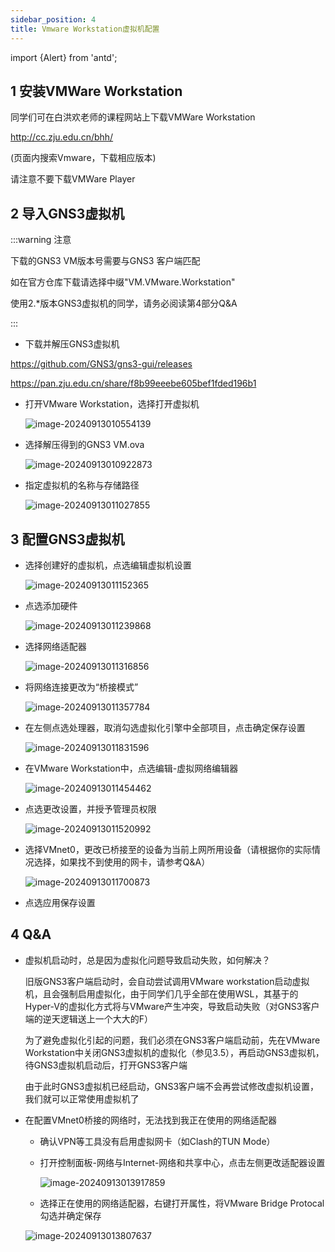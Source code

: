 ```yaml
---
sidebar_position: 4
title: Vmware Workstation虚拟机配置
---
```


import {Alert} from 'antd';

<Alert message="本文档尚未完成样式调整，将在稍后完成更新" type="warning" showIcon />

## 1 安装VMWare Workstation

同学们可在白洪欢老师的课程网站上下载VMWare Workstation

http://cc.zju.edu.cn/bhh/

(页面内搜索Vmware，下载相应版本)

请注意不要下载VMWare Player



## 2 导入GNS3虚拟机

:::warning 注意

下载的GNS3 VM版本号需要与GNS3 客户端匹配

如在官方仓库下载请选择中缀"VM.VMware.Workstation"

使用2.*版本GNS3虚拟机的同学，请务必阅读第4部分Q&A

:::

* 下载并解压GNS3虚拟机

https://github.com/GNS3/gns3-gui/releases

https://pan.zju.edu.cn/share/f8b99eeebe605bef1fded196b1





* 打开VMware Workstation，选择打开虚拟机

  ![image-20240913010554139](img/image-20240913010554139.png)



* 选择解压得到的GNS3 VM.ova

  ![image-20240913010922873](img/image-20240913010922873.png)

* 指定虚拟机的名称与存储路径

  ![image-20240913011027855](img/image-20240913011027855.png)



## 3 配置GNS3虚拟机

* 选择创建好的虚拟机，点选编辑虚拟机设置

  ![image-20240913011152365](img/image-20240913011152365.png)

* 点选添加硬件

  ![image-20240913011239868](img/image-20240913011239868.png)

* 选择网络适配器

  ![image-20240913011316856](img/image-20240913011316856.png)

* 将网络连接更改为“桥接模式”

  ![image-20240913011357784](img/image-20240913011357784.png)

* 在左侧点选处理器，取消勾选虚拟化引擎中全部项目，点击确定保存设置

  ![image-20240913011831596](img/image-20240913011831596.png)

* 在VMware Workstation中，点选编辑-虚拟网络编辑器

  ![image-20240913011454462](img/image-20240913011454462.png)

* 点选更改设置，并授予管理员权限

  ![image-20240913011520992](img/image-20240913011520992.png)

* 选择VMnet0，更改已桥接至的设备为当前上网所用设备（请根据你的实际情况选择，如果找不到使用的网卡，请参考Q&A）

  ![image-20240913011700873](img/image-20240913011700873.png)

* 点选应用保存设置





## 4 Q&A

* 虚拟机启动时，总是因为虚拟化问题导致启动失败，如何解决？

  旧版GNS3客户端启动时，会自动尝试调用VMware workstation启动虚拟机，且会强制启用虚拟化，由于同学们几乎全部在使用WSL，其基于的Hyper-V的虚拟化方式将与VMware产生冲突，导致启动失败（对GNS3客户端的逆天逻辑送上一个大大的F）

  为了避免虚拟化引起的问题，我们必须在GNS3客户端启动前，先在VMware Workstation中关闭GNS3虚拟机的虚拟化（参见3.5），再启动GNS3虚拟机，待GNS3虚拟机启动后，打开GNS3客户端

  由于此时GNS3虚拟机已经启动，GNS3客户端不会再尝试修改虚拟机设置，我们就可以正常使用虚拟机了

* 在配置VMnet0桥接的网络时，无法找到我正在使用的网络适配器

  * 确认VPN等工具没有启用虚拟网卡（如Clash的TUN Mode）

  * 打开控制面板-网络与Internet-网络和共享中心，点击左侧更改适配器设置

    ![image-20240913013917859](img/image-20240913013917859.png)

  * 选择正在使用的网络适配器，右键打开属性，将VMware Bridge Protocal勾选并确定保存

  ![image-20240913013807637](img/image-20240913013807637.png)